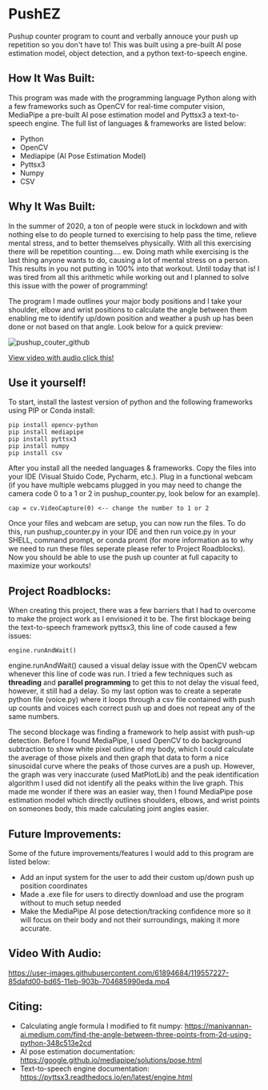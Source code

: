 # PushEZ
Pushup counter program to count and verbally annouce your push up repetition so you don't have to! This was built using a pre-built AI pose estimation model, object detection, and a python text-to-speech engine.

## How It Was Built:

This program was made with the programming language Python along with a few frameworks such as OpenCV for real-time computer vision, MediaPipe a pre-built AI pose estimation model and Pyttsx3 a text-to-speech engine. The full list of languages & frameworks are listed below:

* Python
* OpenCV
* Mediapipe (AI Pose Estimation Model)
* Pyttsx3
* Numpy
* CSV

## Why It Was Built:

In the summer of 2020, a ton of people were stuck in lockdown and with nothing else to do people turned to exercising to help pass the time, relieve mental stress, and to better themselves physically. With all this exercising there will be repetition counting.... ew. Doing math while exercising is the last thing anyone wants to do, causing a lot of mental stress on a person. This results in you not putting in 100% into that workout. Until today that is! I was tired from all this arithmetic while working out and I planned to solve this issue with the power of programming!

The program I made outlines your major body positions and I take your shoulder, elbow and wrist positions to calculate the angle between them enabling me to identify up/down position and weather a push up has been done or not based on that angle. Look below for a quick preview:

![pushup_couter_github](https://user-images.githubusercontent.com/61894684/119556774-05b49780-bd65-11eb-99cb-c8818a47e912.gif)

[View video with audio click this!](#video-with-audio)

## Use it yourself!

To start, install the lastest version of python and the following frameworks using PIP or Conda install:

```
pip install opencv-python
pip install mediapipe
pip install pyttsx3
pip install numpy
pip install csv          
```

After you install all the needed languages & frameworks. Copy the files into your IDE (Visual Stuido Code, Pycharm, etc.). Plug in a functional webcam (if you have multiple webcams plugged in you may need to change the camera code 0 to a 1 or 2 in pushup_counter.py, look below for an example).

```
cap = cv.VideoCapture(0) <-- change the number to 1 or 2 
```
Once your files and webcam are setup, you can now run the files. To do this, run pushup_counter.py in your IDE and then run voice.py in your SHELL, command prompt, or conda promt (for more information as to why we need to run these files seperate please refer to Project Roadblocks). Now you should be able to use the push up counter at full capacity to maximize your workouts!

## Project Roadblocks:
When creating this project, there was a few barriers that I had to overcome to make the project work as I envisioned it to be. The first blockage being the text-to-speech framework pyttsx3, this line of code caused a few issues: 
```
engine.runAndWait()
```

engine.runAndWait() caused a visual delay issue with the OpenCV webcam whenever this line of code was run. I tried a few techniques such as **threading** and **parallel programming** to get this to not delay the visual feed, however, it still had a delay. So my last option was to create a seperate python file (voice.py) where it loops through a csv file contained with push up counts and voices each correct push up and does not repeat any of the same numbers.

The second blockage was finding a framework to help assist with push-up detection. Before I found MediaPipe, I used OpenCV to do background subtraction to show white pixel outline of my body, which I could calculate the average of those pixels and then graph that data to form a nice sinusoidal curve where the peaks of those curves are a push up. However, the graph was very inaccurate (used MatPlotLib) and the peak identification algorithm I used did not identify all the peaks within the live graph. This made me wonder if there was an easier way, then I found MediaPipe pose estimation model which directly outlines shoulders, elbows, and wrist points on someones body, this made calculating joint angles easier.

## Future Improvements:
Some of the future improvements/features I would add to this program are listed below:
* Add an input system for the user to add their custom up/down push up position coordinates
* Made a .exe file for users to directly download and use the program without to much setup needed
* Make the MediaPipe AI pose detection/tracking confidence more so it will focus on their body and not their surroundings, making it more accurate.  

## Video With Audio:
https://user-images.githubusercontent.com/61894684/119557227-85dafd00-bd65-11eb-903b-704685990eda.mp4

## Citing:
* Calculating angle formula I modified to fit numpy: https://manivannan-ai.medium.com/find-the-angle-between-three-points-from-2d-using-python-348c513e2cd
* AI pose estimation documentation: https://google.github.io/mediapipe/solutions/pose.html
* Text-to-speech engine documentation: https://pyttsx3.readthedocs.io/en/latest/engine.html

